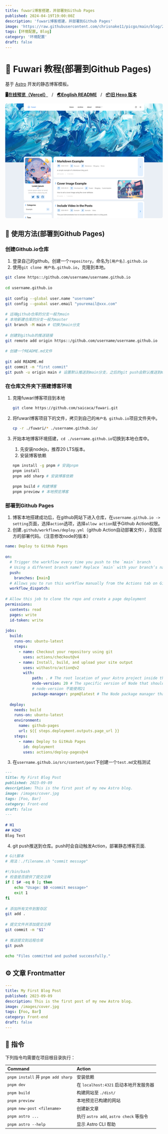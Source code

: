 ```yaml
---
title: fuwari博客搭建，并部署到Github Pages
published: 2024-04-19T19:00:00Z
description: 'fuwari博客搭建，并部署到Github Pages'
image: 'https://raw.githubusercontent.com/chrisnake11/picgo/main/blog/2PvxbRjv.jpeg'
tags: [环境配置, Blog]
category: '环境配置'
draft: false 
---
```


# 🍥 Fuwari 教程(部署到Github Pages)

基于 [Astro](https://astro.build) 开发的静态博客模板。

[**🖥️在线预览（Vercel）**](https://fuwari.vercel.app)&nbsp;&nbsp;&nbsp;/&nbsp;&nbsp;&nbsp;[**🌏English README**](https://github.com/saicaca/fuwari)&nbsp;&nbsp;&nbsp;/&nbsp;&nbsp;&nbsp;[**📦旧 Hexo 版本**](https://github.com/saicaca/hexo-theme-vivia)

![Preview Image](https://raw.githubusercontent.com/saicaca/resource/main/fuwari/home.png)

## 🚀 使用方法(部署到Github Pages)

### 创建Github.io仓库

1. 登录自己的github。创建一个`repository`，命名为`[用户名].github.io`
2. 使用`git clone 用户名.github.io`，克隆到本地。

```bash
git clone https::/github.com/username/username.github.io

cd username.github.io

git config --global user.name "username"
git config --goabal user.email "youremail@xxx.com"

# 远端github仓库的分支一般为main
# 本地新建仓库的分支一般为master
git branch -M main # 切换为main分支

# 创建到github的推送链接
git remote add origin https::/github.com/username/username.github.io

# 创建一个README.md文件

git add README.md
git commit -m "first commit"
git push -u origin main # 设置默认推送到main分支，之后的git push会默认推送到main分支
```



### 在仓库文件夹下搭建博客环境

1. 克隆fuwari博客项目到本地

   ````bash
   git clone https://github.com/saicaca/fuwari.git
   ````

2. 将fuwari博客项目下的文件，拷贝到自己的`用户名 github.io`项目文件夹中。

   ```bash
   cp -r ./fuwari/* ./username.github.io/
   ```

3. 开始本地博客环境搭建，`cd ./username.github.io`切换到本地仓库中。

   1. 先安装nodejs，推荐20 LTS版本。
   2. 安装博客依赖

   ```bash
   npm install -g pnpm # 安装pnpm
   pnpm install
   pnpm add sharp # 安装博客依赖
   
   pnpm build # 构建博客
   pnpm preview # 本地预览博客
   ```

### 部署到Github Pages

1. 博客本地搭建成功后，在github网站下进入仓库，在`username.github.io -> setting`页面，选择`action`选项，选择`allow action`赋予Github Action权限。
2. 创建`.github/workflows/deploy.yml`（github Action自动部署文件），添加官方的部署代码。（注意修改node的版本）

```yaml
name: Deploy to GitHub Pages

on:
  # Trigger the workflow every time you push to the `main` branch
  # Using a different branch name? Replace `main` with your branch’s name
  push:
    branches: [main]
  # Allows you to run this workflow manually from the Actions tab on GitHub.
  workflow_dispatch:

# Allow this job to clone the repo and create a page deployment
permissions:
  contents: read
  pages: write
  id-token: write

jobs:
  build:
    runs-on: ubuntu-latest
    steps:
      - name: Checkout your repository using git
        uses: actions/checkout@v4
      - name: Install, build, and upload your site output
        uses: withastro/action@v2
        with:
            path: . # The root location of your Astro project inside the repository. (optional)
            node-version: 20 # The specific version of Node that should be used to build your site. Defaults to 18. (optional)
            # node-version 不能使用21
            package-manager: pnpm@latest # The Node package manager that should be used to install dependencies and build your site. Automatically detected based on your lockfile. (optional)

  deploy:
    needs: build
    runs-on: ubuntu-latest
    environment:
      name: github-pages
      url: ${{ steps.deployment.outputs.page_url }}
    steps:
      - name: Deploy to GitHub Pages
        id: deployment
        uses: actions/deploy-pages@v4
```
3. 在`username.github.io/src/content/post`下创建一个`test.md`文档测试

```markdown
---
title: My First Blog Post
published: 2023-09-09
description: This is the first post of my new Astro blog.
image: /images/cover.jpg
tags: [Foo, Bar]
category: Front-end
draft: false
---

# H1
## H2H2
Blog Test
```

4. git push推送到仓库。push时会自动触发Action，部署静态博客页面.

```bash
# Git脚本
# 用法：./filename.sh "commit message"

#!/bin/bash
# 检查是否提供了提交注释
if [ $# -eq 0 ]; then
    echo "Usage: $0 <commit message>"
    exit 1
fi

# 添加所有文件到暂存区
git add .

# 提交文件并添加提交注释
git commit -m "$1"

# 推送提交到远程仓库
git push

echo "Files committed and pushed successfully."
```



## ⚙️ 文章 Frontmatter

```yaml
---
title: My First Blog Post
published: 2023-09-09
description: This is the first post of my new Astro blog.
image: /images/cover.jpg
tags: [Foo, Bar]
category: Front-end
draft: false
---
```

## 🧞 指令

下列指令均需要在项目根目录执行：

| Command                           | Action                            |
|:----------------------------------|:----------------------------------|
| `pnpm install` 并 `pnpm add sharp` | 安装依赖                              |
| `pnpm dev`                        | 在 `localhost:4321` 启动本地开发服务器      |
| `pnpm build`                      | 构建网站至 `./dist/`                   |
| `pnpm preview`                    | 本地预览已构建的网站                        |
| `pnpm new-post <filename>`        | 创建新文章                             |
| `pnpm astro ...`                  | 执行 `astro add`, `astro check` 等指令 |
| `pnpm astro --help`               | 显示 Astro CLI 帮助                   |